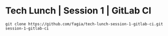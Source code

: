 # Tech Lunch | Session 1 | GitLab CI

    git clone https://github.com/fagia/tech-lunch-session-1-gitlab-ci.git session-1-gitlab-ci
